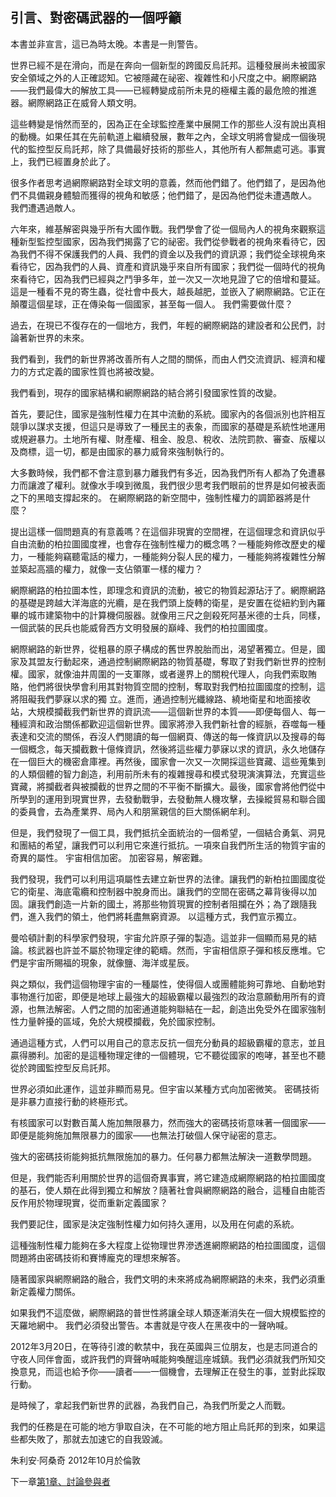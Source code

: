 ## 引言、對密碼武器的一個呼籲

本書並非宣言，這已為時太晚。本書是一則警告。

世界已經不是在滑向，而是在奔向一個新型的跨國反烏託邦。這種發展尚未被國家安全領域之外的人正確認知。它被隱藏在祕密、複雜性和小尺度之中。網際網路——我們最偉大的解放工具——已經轉變成前所未見的極權主義的最危險的推進器。網際網路正在威脅人類文明。

這些轉變是悄然而至的，因為正在全球監控產業中展開工作的那些人沒有說出真相的動機。如果任其在先前軌道上繼續發展，數年之內，全球文明將會變成一個後現代的監控型反烏託邦，除了具備最好技術的那些人，其他所有人都無處可逃。事實上，我們已經置身於此了。

很多作者思考過網際網路對全球文明的意義，然而他們錯了。他們錯了，是因為他們不具備親身體驗而獲得的視角和敏感；他們錯了，是因為他們從未遭遇敵人。
我們遭遇過敵人。

六年來，維基解密與幾乎所有大國作戰。我們學會了從一個局內人的視角來觀察這種新型監控型國家，因為我們揭露了它的祕密。我們從參戰者的視角來看待它，因為我們不得不保護我們的人員、我們的資金以及我們的資訊源；我們從全球視角來看待它，因為我們的人員、資產和資訊幾乎來自所有國家；我們從一個時代的視角來看待它，因為我們已經與之鬥爭多年，並一次又一次地見證了它的倍增和蔓延。這是一種看不見的寄生蟲，從社會中長大，越長越肥，並嵌入了網際網路。它正在顛覆這個星球，正在傳染每一個國家，甚至每一個人。
我們需要做什麼？

過去，在現已不復存在的一個地方，我們，年輕的網際網路的建設者和公民們，討論著新世界的未來。


我們看到，我們的新世界將改善所有人之間的關係，而由人們交流資訊、經濟和權力的方式定義的國家性質也將被改變。

我們看到，現存的國家結構和網際網路的結合將引發國家性質的改變。

首先，要記住，國家是強制性權力在其中流動的系統。國家內的各個派別也許相互競爭以謀求支援，但這只是導致了一種民主的表象，而國家的基礎是系統性地運用或規避暴力。土地所有權、財產權、租金、股息、稅收、法院罰款、審查、版權以及商標，這一切，都是由國家的暴力威脅來強制執行的。

大多數時候，我們都不會注意到暴力離我們有多近，因為我們所有人都為了免遭暴力而讓渡了權利。就像水手嗅到微風，我們很少思考我們眼前的世界是如何被表面之下的黑暗支撐起來的。
在網際網路的新空間中，強制性權力的調節器將是什麼？

提出這樣一個問題真的有意義嗎？在這個非現實的空間裡，在這個理念和資訊似乎自由流動的柏拉圖國度裡，也會存在強制性權力的概念嗎？一種能夠修改歷史的權力，一種能夠竊聽電話的權力，一種能夠分裂人民的權力，一種能夠將複雜性分解並築起高牆的權力，就像一支佔領軍一樣的權力？

網際網路的柏拉圖本性，即理念和資訊的流動，被它的物質起源玷汙了。網際網路的基礎是跨越大洋海底的光纜，是在我們頭上旋轉的衛星，是安置在從紐約到內羅畢的城市建築物中的計算機伺服器。就像用三尺之劍殺死阿基米德的士兵，同樣，一個武裝的民兵也能威脅西方文明發展的巔峰、我們的柏拉圖國度。

網際網路的新世界，從粗暴的原子構成的舊世界脫胎而出，渴望著獨立。但是，國家及其盟友行動起來，通過控制網際網路的物質基礎，奪取了對我們新世界的控制權。國家，就像油井周圍的一支軍隊，或者邊界上的關稅代理人，向我們索取賄賂，他們將很快學會利用其對物質空間的控制，奪取對我們柏拉圖國度的控制，這將阻礙我們夢寐以求的獨 立。進而，通過控制光纖線路、繞地衛星和地面接收站，大規模攔截我們新世界的資訊流——這個新世界的本質——即便每個人、每一種經濟和政治關係都歡迎這個新世界。國家將滲入我們新社會的經脈，吞噬每一種表達和交流的關係，吞沒人們閱讀的每一個網頁、傳送的每一條資訊以及搜尋的每一個概念，每天攔截數十億條資訊，然後將這些權力夢寐以求的資訊，永久地儲存在一個巨大的機密倉庫裡。再然後，國家會一次又一次開採這些寶藏、這些蒐集到的人類個體的智力創造，利用前所未有的複雜搜尋和模式發現演演算法，充實這些寶藏，將攔截者與被攔截的世界之間的不平衡不斷擴大。最後，國家會將他們從中所學到的運用到現實世界，去發動戰爭，去發動無人機攻擊，去操縱貿易和聯合國的委員會，去為產業界、局內人和朋黨親信的巨大關係網牟利。

但是，我們發現了一個工具，我們抵抗全面統治的一個希望，一個結合勇氣、洞見和團結的希望，讓我們可以利用它來進行抵抗。一項來自我們所生活的物質宇宙的奇異的屬性。
宇宙相信加密。
加密容易，解密難。

我們發現，我們可以利用這項屬性去建立新世界的法律。讓我們的新柏拉圖國度從它的衛星、海底電纜和控制器中脫身而出。讓我們的空間在密碼之幕背後得以加固。讓我們創造一片新的國土，將那些物質現實的控制者阻攔在外；為了跟隨我們，進入我們的領土，他們將耗盡無窮資源。
以這種方式，我們宣示獨立。

曼哈頓計劃的科學家們發現，宇宙允許原子彈的製造。這並非一個顯而易見的結論。核武器也許並不屬於物理定律的範疇。然而，宇宙相信原子彈和核反應堆。它們是宇宙所賜福的現象，就像鹽、海洋或星辰。

與之類似，我們這個物理宇宙的一種屬性，使得個人或團體能夠可靠地、自動地對事物進行加密，即便是地球上最強大的超級霸權以最強烈的政治意願動用所有的資源，也無法解密。人們之間的加密通道能夠聯結在一起，創造出免受外在國家強制性力量幹擾的區域，免於大規模攔截，免於國家控制。

通過這種方式，人們可以用自己的意志反抗一個充分動員的超級霸權的意志，並且贏得勝利。加密的是這種物理定律的一個體現，它不聽從國家的咆哮，甚至也不聽從於跨國監控型反烏託邦。

世界必須如此運作，這並非顯而易見。但宇宙以某種方式向加密微笑。
密碼技術是非暴力直接行動的終極形式。

有核國家可以對數百萬人施加無限暴力，然而強大的密碼技術意味著一個國家——即便是能夠施加無限暴力的國家——也無法打破個人保守祕密的意志。

強大的密碼技術能夠抵抗無限施加的暴力。任何暴力都無法解決一道數學問題。

但是，我們能否利用關於世界的這個奇異事實，將它建造成網際網路的柏拉圖國度的基石，使人類在此得到獨立和解放？隨著社會與網際網路的融合，這種自由能否反作用於物理現實，從而重新定義國家？

我們要記住，國家是決定強制性權力如何持久運用，以及用在何處的系統。

這種強制性權力能夠在多大程度上從物理世界滲透進網際網路的柏拉圖國度，這個問題將由密碼技術和賽博龐克的理想來解答。

隨著國家與網際網路的融合，我們文明的未來將成為網際網路的未來，我們必須重新定義權力關係。

如果我們不這麼做，網際網路的普世性將讓全球人類逐漸消失在一個大規模監控的天羅地網中。
我們必須發出警告。本書就是守夜人在黑夜中的一聲吶喊。

2012年3月20日，在等待引渡的軟禁中，我在英國與三位朋友，也是志同道合的守夜人同伴會面，或許我們的齊聲吶喊能夠喚醒這座城鎮。我們必須就我們所知交換意見，而這也給予你——讀者——一個機會，去理解正在發生的事，並對此採取行動。

是時候了，拿起我們新世界的武器，為我們自己，為我們所愛之人而戰。
 
我們的任務是在可能的地方爭取自決，在不可能的地方阻止烏託邦的到來，如果這些都失敗了，那就去加速它的自我毀滅。

朱利安·阿桑奇
2012年10月於倫敦

下一章[第1章、討論參與者](第1章.md)    